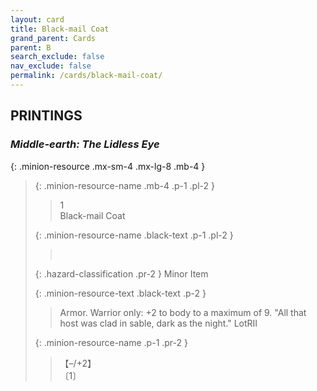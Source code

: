```yaml
---
layout: card
title: Black-mail Coat
grand_parent: Cards
parent: B
search_exclude: false
nav_exclude: false
permalink: /cards/black-mail-coat/
---
```


## PRINTINGS


### _Middle-earth: The Lidless Eye_

{: .minion-resource .mx-sm-4 .mx-lg-8 .mb-4 }
> {: .minion-resource-name .mb-4 .p-1 .pl-2 }
> > <div class="hazard-mp">1</div>
> > <div class="card-name">Black-mail Coat</div>
>
> {: .minion-resource-name .black-text .p-1 .pl-2 }
> > &nbsp;
>
> {: .hazard-classification .pr-2 }
> Minor Item
>
> {: .minion-resource-text .black-text .p-2 }
> > Armor. Warrior only: +2 to body to a maximum of 9.  "All that host was clad in sable, dark as the night." LotRII 
> 
> {: .minion-resource-name .p-1 .pr-2 }
> > <div class="card-shield">【&ndash;/+2】</div>
> > <div class="card-corruption-white">〔1〕</div>
